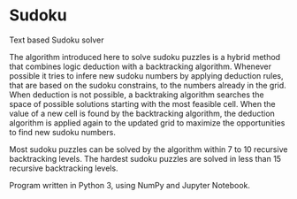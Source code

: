 # Sudoku
Text based Sudoku solver

The algorithm introduced here to solve sudoku puzzles is a hybrid method that combines logic deduction with a backtracking algorithm. Whenever possible it tries to infere new sudoku numbers by applying deduction rules, that are based on the sudoku constrains, to the numbers already in the grid. When deduction is not possible, a backtraking algorithm searches the space of possible solutions starting with the most feasible cell. When the value of a new cell is found by the backtracking algorithm, the deduction algorithm is applied again to the updated grid to maximize the opportunities to find new sudoku numbers. 

Most sudoku puzzles can be solved by the algorithm within 7 to 10 recursive backtracking levels. The hardest sudoku puzzles are solved in less than 15 recursive backtracking levels.

Program written in Python 3, using NumPy and Jupyter Notebook.
